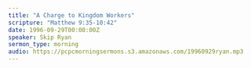 ```yaml
---
title: "A Charge to Kingdom Workers"
scripture: "Matthew 9:35-10:42"
date: 1996-09-29T00:00:00Z
speaker: Skip Ryan
sermon_type: morning
audio: https://pcpcmorningsermons.s3.amazonaws.com/19960929ryan.mp3 
---
```




